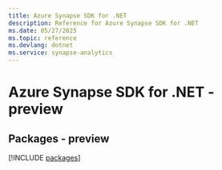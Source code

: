 ```yaml
---
title: Azure Synapse SDK for .NET
description: Reference for Azure Synapse SDK for .NET
ms.date: 05/27/2025
ms.topic: reference
ms.devlang: dotnet
ms.service: synapse-analytics
---
```

# Azure Synapse SDK for .NET - preview
## Packages - preview
[!INCLUDE [packages](synapse-index.md)]